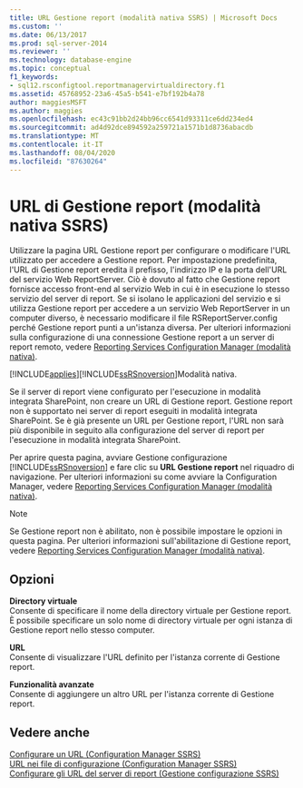 ```yaml
---
title: URL Gestione report (modalità nativa SSRS) | Microsoft Docs
ms.custom: ''
ms.date: 06/13/2017
ms.prod: sql-server-2014
ms.reviewer: ''
ms.technology: database-engine
ms.topic: conceptual
f1_keywords:
- sql12.rsconfigtool.reportmanagervirtualdirectory.f1
ms.assetid: 45768952-23a6-45a5-b541-e7bf192b4a78
author: maggiesMSFT
ms.author: maggies
ms.openlocfilehash: ec43c91bb2d24bb96cc6541d93311ce6dd234ed4
ms.sourcegitcommit: ad4d92dce894592a259721a1571b1d8736abacdb
ms.translationtype: MT
ms.contentlocale: it-IT
ms.lasthandoff: 08/04/2020
ms.locfileid: "87630264"
---
```

# <a name="report-manager-url-ssrs-native-mode"></a>URL di Gestione report (modalità nativa SSRS)
  Utilizzare la pagina URL Gestione report per configurare o modificare l'URL utilizzato per accedere a Gestione report. Per impostazione predefinita, l'URL di Gestione report eredita il prefisso, l'indirizzo IP e la porta dell'URL del servizio Web ReportServer. Ciò è dovuto al fatto che Gestione report fornisce accesso front-end al servizio Web in cui è in esecuzione lo stesso servizio del server di report. Se si isolano le applicazioni del servizio e si utilizza Gestione report per accedere a un servizio Web ReportServer in un computer diverso, è necessario modificare il file RSReportServer.config perché Gestione report punti a un'istanza diversa. Per ulteriori informazioni sulla configurazione di una connessione Gestione report a un server di report remoto, vedere [Reporting Services Configuration Manager &#40;modalità nativa&#41;](../../../2014/sql-server/install/reporting-services-configuration-manager-native-mode.md).  
  
 [!INCLUDE[applies](../../includes/applies-md.md)][!INCLUDE[ssRSnoversion](../../includes/ssrsnoversion-md.md)]Modalità nativa.  
  
 Se il server di report viene configurato per l'esecuzione in modalità integrata SharePoint, non creare un URL di Gestione report. Gestione report non è supportato nei server di report eseguiti in modalità integrata SharePoint. Se è già presente un URL per Gestione report, l'URL non sarà più disponibile in seguito alla configurazione del server di report per l'esecuzione in modalità integrata SharePoint.  
  
 Per aprire questa pagina, avviare Gestione configurazione [!INCLUDE[ssRSnoversion](../../includes/ssrsnoversion-md.md)] e fare clic su **URL Gestione report** nel riquadro di navigazione. Per ulteriori informazioni su come avviare la Configuration Manager, vedere [Reporting Services Configuration Manager &#40;modalità nativa&#41;](../../../2014/sql-server/install/reporting-services-configuration-manager-native-mode.md).  
  
> [!NOTE]  
>  Se Gestione report non è abilitato, non è possibile impostare le opzioni in questa pagina. Per ulteriori informazioni sull'abilitazione di Gestione report, vedere [Reporting Services Configuration Manager &#40;modalità nativa&#41;](../../../2014/sql-server/install/reporting-services-configuration-manager-native-mode.md).  
  
## <a name="options"></a>Opzioni  
 **Directory virtuale**  
 Consente di specificare il nome della directory virtuale per Gestione report. È possibile specificare un solo nome di directory virtuale per ogni istanza di Gestione report nello stesso computer.  
  
 **URL**  
 Consente di visualizzare l'URL definito per l'istanza corrente di Gestione report.  
  
 **Funzionalità avanzate**  
 Consente di aggiungere un altro URL per l'istanza corrente di Gestione report.  
  
## <a name="see-also"></a>Vedere anche  
 [Configurare un URL &#40;Configuration Manager SSRS&#41;](../../reporting-services/install-windows/configure-a-url-ssrs-configuration-manager.md)   
 [URL nei file di configurazione &#40;Configuration Manager SSRS&#41;](../../reporting-services/install-windows/urls-in-configuration-files-ssrs-configuration-manager.md)   
 [Configurare gli URL del server di report &#40;Gestione configurazione SSRS&#41;](../../reporting-services/install-windows/configure-report-server-urls-ssrs-configuration-manager.md)  
  
  
